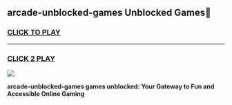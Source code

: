 
## arcade-unblocked-games Unblocked Games👋
<h3>
<a href="https://news.freeplayer.one?title=arcade-unblocked-games&ref=16F">CLICK TO PLAY</a></h3>
<hr>

<h3>
<a href="https://news.freeplayer.one?title=arcade-unblocked-games&ref=16F">CLICK 2 PLAY</a>
  
</h3>

<a href="https://news.freeplayer.one?title=arcade-unblocked-games&ref=16F/"><img src="https://clearcache.store/games.png"></a>


**arcade-unblocked-games games unblocked: Your Gateway to Fun and Accessible Online Gaming**
